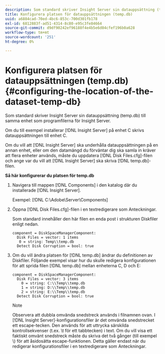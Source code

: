 ```yaml
---
description: Som standard skriver Insight Server sin datauppsättning (temp.db) till samma enhet som programfilerna för Insight Server.
title: Konfigurera platsen för datauppsättningen (temp.db)
uuid: a6884cad-70ed-4bc6-853c-700d301fb178
exl-id: 6812883f-ad51-4314-8c80-e95c3fe84664
source-git-commit: d9df90242ef96188f4e4b5e6d04cfef196b0a628
workflow-type: tm+mt
source-wordcount: '251'
ht-degree: 0%

---
```


# Konfigurera platsen för datauppsättningen (temp.db){#configuring-the-location-of-the-dataset-temp-db}

Som standard skriver Insight Server sin datauppsättning (temp.db) till samma enhet som programfilerna för Insight Server.

Om du till exempel installerar [!DNL Insight Server] på enhet C skrivs datauppsättningen till enhet C.

Om du vill att [!DNL Insight Server] ska underhålla datauppsättningen på en annan enhet, eller om den datamängd du förväntar dig ska samla in kräver att flera enheter används, måste du uppdatera [!DNL Disk Files.cfg]-filen och ange var du vill att [!DNL Insight Server] ska skriva [!DNL temp.db]-filen.

**Så här konfigurerar du platsen för temp.db**

1. Navigera till mappen [!DNL Components] i den katalog där du installerade [!DNL Insight Server].

   Exempel: [!DNL C:\Adobe\Server\Components]

1. Öppna [!DNL Disk Files.cfg]-filen i en textredigerare som Anteckningar.

   Som standard innehåller den här filen en enda post i strukturen Diskfiler enligt nedan.

   ```
   component = DiskSpaceManagerComponent:
     Disk Files = vector: 1 items
      0 = string: Temp\\temp.db
     Detect Disk Corruption = bool: true
   ```

1. Om du vill ändra platsen för [!DNL temp.db] ändrar du definitionen av Diskfiler. Följande exempel visar hur du skulle redigera konfigurationen för att sprida filen [!DNL temp.db] mellan enheterna C, D och E:

   ```
   component = DiskSpaceManagerComponent:
     Disk Files = vector: 3 items
       0 = string: C:\\Temp\\temp.db
       1 = string: D:\\Temp\\temp.db
       2 = string: E:\\Temp\\temp.db
     Detect Disk Corruption = bool: true
   ```

   >[!NOTE]
   >
   >Observera att dubbla omvända snedstreck används i filnamnen ovan. I [!DNL Insight Server]-konfigurationsfiler är det omvända snedstrecket ett escape-tecken. Den används för att uttrycka särskilda kontrollsekvenser (t.ex. \t för ett tabbtecken) i text. Om du vill visa ett faktiskt omvänt snedstreck måste du skriva det två gånger (till exempel \\) för att åsidosätta escape-funktionen. Detta gäller endast när du redigerar konfigurationsfiler i en textredigerare som Anteckningar.
